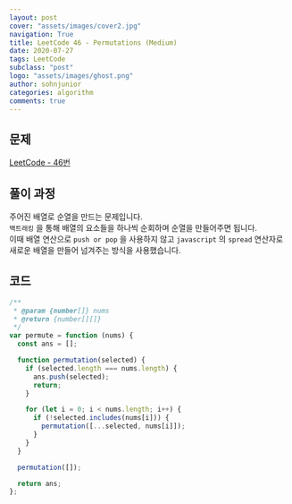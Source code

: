 ```yaml
---
layout: post
cover: "assets/images/cover2.jpg"
navigation: True
title: LeetCode 46 - Permutations (Medium)
date: 2020-07-27
tags: LeetCode
subclass: "post"
logo: "assets/images/ghost.png"
author: sohnjunior
categories: algorithm
comments: true
---
```


## 문제

[LeetCode - 46번](https://leetcode.com/problems/permutations/)

## 풀이 과정

주어진 배열로 순열을 만드는 문제입니다. <br>
`백트래킹` 을 통해 배열의 요소들을 하나씩 순회하며 순열을 만들어주면 됩니다. <br>
이때 배열 연산으로 `push or pop` 을 사용하지 않고 `javascript` 의 `spread` 연산자로 <br>
새로운 배열을 만들어 넘겨주는 방식을 사용했습니다. <br>

## 코드

```javascript
/**
 * @param {number[]} nums
 * @return {number[][]}
 */
var permute = function (nums) {
  const ans = [];

  function permutation(selected) {
    if (selected.length === nums.length) {
      ans.push(selected);
      return;
    }

    for (let i = 0; i < nums.length; i++) {
      if (!selected.includes(nums[i])) {
        permutation([...selected, nums[i]]);
      }
    }
  }

  permutation([]);

  return ans;
};
```
